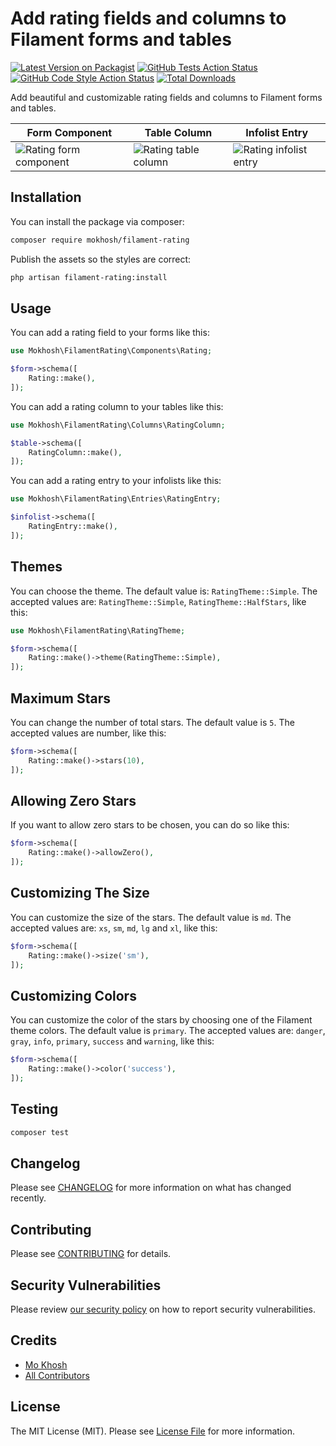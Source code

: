 # Add rating fields and columns to Filament forms and tables

[![Latest Version on Packagist](https://img.shields.io/packagist/v/mokhosh/filament-rating.svg?style=flat-square)](https://packagist.org/packages/mokhosh/filament-rating)
[![GitHub Tests Action Status](https://img.shields.io/github/actions/workflow/status/mokhosh/filament-rating/run-tests.yml?branch=main&label=tests&style=flat-square)](https://github.com/mokhosh/filament-rating/actions?query=workflow%3Arun-tests+branch%3Amain)
[![GitHub Code Style Action Status](https://img.shields.io/github/actions/workflow/status/mokhosh/filament-rating/fix-php-code-style-issues.yml?branch=main&label=code%20style&style=flat-square)](https://github.com/mokhosh/filament-rating/actions?query=workflow%3A"Fix+PHP+code+styling"+branch%3Amain)
[![Total Downloads](https://img.shields.io/packagist/dt/mokhosh/filament-rating.svg?style=flat-square)](https://packagist.org/packages/mokhosh/filament-rating)

Add beautiful and customizable rating fields and columns to Filament forms and tables.

| Form Component | Table Column | Infolist Entry |
|----------------|--------------|----------------|
|![Rating form component](https://raw.githubusercontent.com/mokhosh/filament-rating/main/images/mokhosh-filament-rating-form.png)|![Rating table column](https://raw.githubusercontent.com/mokhosh/filament-rating/main/images/mokhosh-filament-rating-table.png)|![Rating infolist entry](https://raw.githubusercontent.com/mokhosh/filament-rating/main/images/mokhosh-filament-rating-infolist.png)|

## Installation

You can install the package via composer:

```bash
composer require mokhosh/filament-rating
```

Publish the assets so the styles are correct:

```bash
php artisan filament-rating:install
```

## Usage

You can add a rating field to your forms like this:

```php
use Mokhosh\FilamentRating\Components\Rating;

$form->schema([
    Rating::make(),
]);
```

You can add a rating column to your tables like this:

```php
use Mokhosh\FilamentRating\Columns\RatingColumn;

$table->schema([
    RatingColumn::make(),
]);
```

You can add a rating entry to your infolists like this:

```php
use Mokhosh\FilamentRating\Entries\RatingEntry;

$infolist->schema([
    RatingEntry::make(),
]);
```

## Themes

You can choose the theme.
The default value is: `RatingTheme::Simple`.
The accepted values are: `RatingTheme::Simple`, `RatingTheme::HalfStars`, like this:

```php
use Mokhosh\FilamentRating\RatingTheme;

$form->schema([
    Rating::make()->theme(RatingTheme::Simple),
]);
```

## Maximum Stars

You can change the number of total stars.
The default value is `5`.
The accepted values are number, like this:

```php
$form->schema([
    Rating::make()->stars(10),
]);
```

## Allowing Zero Stars

If you want to allow zero stars to be chosen, you can do so like this:

```php
$form->schema([
    Rating::make()->allowZero(),
]);
```

## Customizing The Size

You can customize the size of the stars. 
The default value is `md`.
The accepted values are: `xs`, `sm`, `md`, `lg` and `xl`, like this:

```php
$form->schema([
    Rating::make()->size('sm'),
]);
```

## Customizing Colors

You can customize the color of the stars by choosing one of the Filament theme colors.
The default value is `primary`.
The accepted values are: `danger`, `gray`, `info`, `primary`, `success` and `warning`, like this:

```php
$form->schema([
    Rating::make()->color('success'),
]);
```

## Testing

```bash
composer test
```

## Changelog

Please see [CHANGELOG](CHANGELOG.md) for more information on what has changed recently.

## Contributing

Please see [CONTRIBUTING](.github/CONTRIBUTING.md) for details.

## Security Vulnerabilities

Please review [our security policy](../../security/policy) on how to report security vulnerabilities.

## Credits

- [Mo Khosh](https://github.com/mokhosh)
- [All Contributors](../../contributors)

## License

The MIT License (MIT). Please see [License File](LICENSE.md) for more information.
